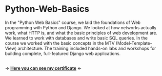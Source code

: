 # Python-Web-Basics
In the "Python Web Basics" course, we laid the foundations of Web programming with Python and Django. We looked at how networks actually work, what HTTP is, and what the basic principles of web development are. We learned to work with databases and write basic SQL queries. In the course we worked with the basic concepts in the MTV (Model-Template-View) architecture. The training included hands-on labs and workshops for building complete, full-featured Django web applications. <br>
<br>

-> [<b>Here you can see my certificate</b>](https://softuni.bg/certificates/details/147044/ff1d104c) <-

